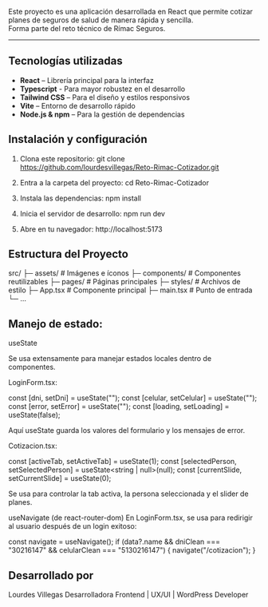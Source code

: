 Este proyecto es una aplicación desarrollada en React que permite cotizar planes de seguros de salud de manera rápida y sencilla.  
Forma parte del reto técnico de Rímac Seguros.

---

## Tecnologías utilizadas

- **React** – Librería principal para la interfaz
- **Typescript** - Para mayor robustez en el desarrollo 
- **Tailwind CSS** – Para el diseño y estilos responsivos
- **Vite** – Entorno de desarrollo rápido
- **Node.js & npm** – Para la gestión de dependencias

## Instalación y configuración

1. Clona este repositorio:
git clone https://github.com/lourdesvillegas/Reto-Rimac-Cotizador.git

2. Entra a la carpeta del proyecto:
   cd Reto-Rimac-Cotizador

3. Instala las dependencias:
   npm install

4. Inicia el servidor de desarrollo:
   npm run dev
5. Abre en tu navegador:
   http://localhost:5173

## Estructura del Proyecto

src/
 ├─ assets/          # Imágenes e íconos
 ├─ components/      # Componentes reutilizables
 ├─ pages/           # Páginas principales
 ├─ styles/          # Archivos de estilo
 ├─ App.tsx          # Componente principal
 ├─ main.tsx         # Punto de entrada
 └─ ...

## Manejo de estado:
useState

Se usa extensamente para manejar estados locales dentro de componentes.

LoginForm.tsx:

const [dni, setDni] = useState("");
const [celular, setCelular] = useState("");
const [error, setError] = useState("");
const [loading, setLoading] = useState(false);


Aquí useState guarda los valores del formulario y los mensajes de error.

Cotizacion.tsx:

const [activeTab, setActiveTab] = useState(1);
const [selectedPerson, setSelectedPerson] = useState<string | null>(null);
const [currentSlide, setCurrentSlide] = useState(0);



Se usa para controlar la tab activa, la persona seleccionada y el slider de planes.

useNavigate (de react-router-dom)
En LoginForm.tsx, se usa para redirigir al usuario después de un login exitoso:

const navigate = useNavigate();
if (data?.name && dniClean === "30216147" && celularClean === "5130216147") {
  navigate("/cotizacion");
}

## Desarrollado por

Lourdes Villegas
Desarrolladora Frontend | UX/UI | WordPress Developer
